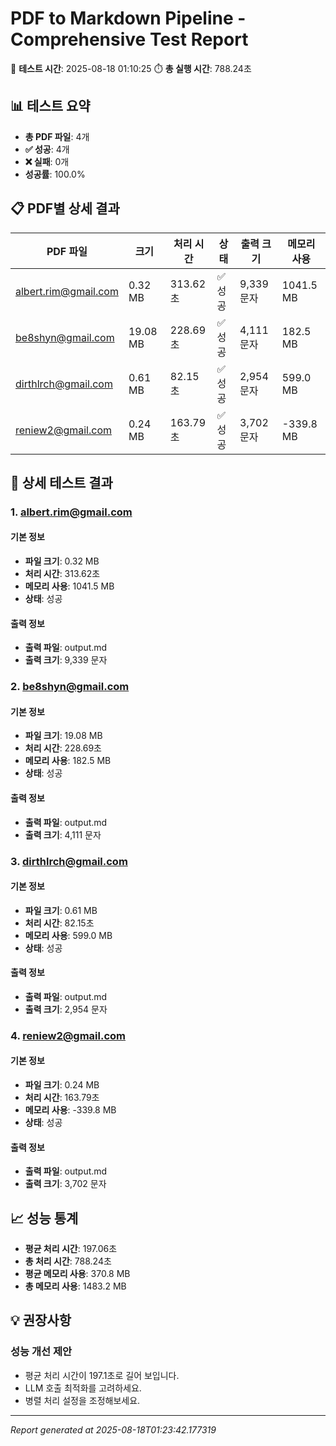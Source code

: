 # PDF to Markdown Pipeline - Comprehensive Test Report

📅 **테스트 시간**: 2025-08-18 01:10:25
⏱️ **총 실행 시간**: 788.24초

## 📊 테스트 요약

- **총 PDF 파일**: 4개
- **✅ 성공**: 4개
- **❌ 실패**: 0개
- **성공률**: 100.0%

## 📋 PDF별 상세 결과

| PDF 파일 | 크기 | 처리 시간 | 상태 | 출력 크기 | 메모리 사용 |
|----------|------|-----------|------|-----------|-------------|
| albert.rim@gmail.com | 0.32 MB | 313.62초 | ✅ 성공 | 9,339 문자 | 1041.5 MB |
| be8shyn@gmail.com | 19.08 MB | 228.69초 | ✅ 성공 | 4,111 문자 | 182.5 MB |
| dirthlrch@gmail.com | 0.61 MB | 82.15초 | ✅ 성공 | 2,954 문자 | 599.0 MB |
| reniew2@gmail.com | 0.24 MB | 163.79초 | ✅ 성공 | 3,702 문자 | -339.8 MB |

## 📝 상세 테스트 결과

### 1. albert.rim@gmail.com

#### 기본 정보
- **파일 크기**: 0.32 MB
- **처리 시간**: 313.62초
- **메모리 사용**: 1041.5 MB
- **상태**: 성공

#### 출력 정보
- **출력 파일**: output.md
- **출력 크기**: 9,339 문자

### 2. be8shyn@gmail.com

#### 기본 정보
- **파일 크기**: 19.08 MB
- **처리 시간**: 228.69초
- **메모리 사용**: 182.5 MB
- **상태**: 성공

#### 출력 정보
- **출력 파일**: output.md
- **출력 크기**: 4,111 문자

### 3. dirthlrch@gmail.com

#### 기본 정보
- **파일 크기**: 0.61 MB
- **처리 시간**: 82.15초
- **메모리 사용**: 599.0 MB
- **상태**: 성공

#### 출력 정보
- **출력 파일**: output.md
- **출력 크기**: 2,954 문자

### 4. reniew2@gmail.com

#### 기본 정보
- **파일 크기**: 0.24 MB
- **처리 시간**: 163.79초
- **메모리 사용**: -339.8 MB
- **상태**: 성공

#### 출력 정보
- **출력 파일**: output.md
- **출력 크기**: 3,702 문자

## 📈 성능 통계

- **평균 처리 시간**: 197.06초
- **총 처리 시간**: 788.24초
- **평균 메모리 사용**: 370.8 MB
- **총 메모리 사용**: 1483.2 MB

## 💡 권장사항

### 성능 개선 제안
- 평균 처리 시간이 197.1초로 길어 보입니다.
- LLM 호출 최적화를 고려하세요.
- 병렬 처리 설정을 조정해보세요.

---
*Report generated at 2025-08-18T01:23:42.177319*